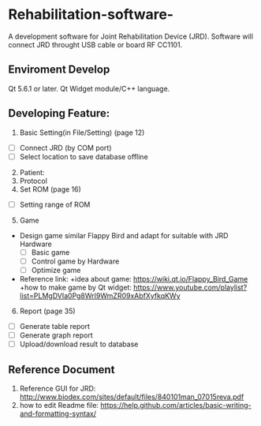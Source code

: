 # Rehabilitation-software-
 A development software for Joint Rehabilitation Device (JRD).
 Software will connect JRD throught USB cable or board RF CC1101.

## Enviroment Develop
 Qt 5.6.1 or later.
 Qt Widget module/C++ language.
 
## Developing Feature: 
1. Basic Setting(in File/Setting) (page 12)
  - [ ] Connect JRD (by COM port)
  - [ ] Select location to save database offline
2. Patient:
3. Protocol
4. Set ROM (page 16)
  - [ ] Setting range of ROM
5. Game 
  - Design game similar Flappy Bird and adapt for suitable with JRD Hardware
    - [ ] Basic game
    - [ ] Control game by Hardware
    - [ ] Optimize game
  - Reference link: 
    +idea about game: https://wiki.qt.io/Flappy_Bird_Game
    +how to make game by Qt widget: https://www.youtube.com/playlist?list=PLMgDVIa0Pg8WrI9WmZR09xAbfXyfkqKWy
6. Report (page 35)
  - [ ] Generate table report
  - [ ] Generate graph report
  - [ ] Upload/download result to database

## Reference Document
1. Reference GUI for JRD: http://www.biodex.com/sites/default/files/840101man_07015reva.pdf
2. how to edit Readme file: https://help.github.com/articles/basic-writing-and-formatting-syntax/
